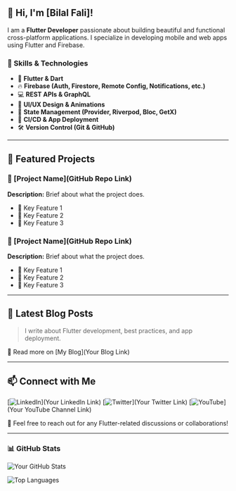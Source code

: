 
## 👋 Hi, I'm [Bilal Fali]!

I am a **Flutter Developer** passionate about building beautiful and functional cross-platform applications. I specialize in developing mobile and web apps using Flutter and Firebase.

### 🌟 Skills & Technologies
- 📱 **Flutter & Dart**
- 🔥 **Firebase (Auth, Firestore, Remote Config, Notifications, etc.)**
- 💻 **REST APIs & GraphQL**
- 🎨 **UI/UX Design & Animations**
- 🔗 **State Management (Provider, Riverpod, Bloc, GetX)**
- 🚀 **CI/CD & App Deployment**
- 🛠 **Version Control (Git & GitHub)**

---

## 📌 Featured Projects

### 📱 [Project Name](GitHub Repo Link)
**Description:** Brief about what the project does.
- 🔹 Key Feature 1
- 🔹 Key Feature 2
- 🔹 Key Feature 3

### 📱 [Project Name](GitHub Repo Link)
**Description:** Brief about what the project does.
- 🔹 Key Feature 1
- 🔹 Key Feature 2
- 🔹 Key Feature 3

---

## 📖 Latest Blog Posts
<!-- BLOG-POST-LIST:START -->
<!-- BLOG-POST-LIST:END -->

> I write about Flutter development, best practices, and app deployment.

📖 Read more on [My Blog](Your Blog Link)

---

## 📫 Connect with Me
[![LinkedIn](https://img.shields.io/badge/LinkedIn-Connect-blue?logo=linkedin)](Your LinkedIn Link)
[![Twitter](https://img.shields.io/badge/Twitter-Follow-blue?logo=twitter)](Your Twitter Link)
[![YouTube](https://img.shields.io/badge/YouTube-Subscribe-red?logo=youtube)](Your YouTube Channel Link)

💬 Feel free to reach out for any Flutter-related discussions or collaborations!

---

### 📊 GitHub Stats
![Your GitHub Stats](https://github-readme-stats.vercel.app/api?username=YourGitHubUsername&show_icons=true&theme=radical)

![Top Languages](https://github-readme-stats.vercel.app/api/top-langs/?username=YourGitHubUsername&layout=compact&theme=radical)


